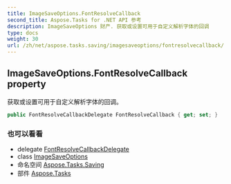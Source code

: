 ```yaml
---
title: ImageSaveOptions.FontResolveCallback
second_title: Aspose.Tasks for .NET API 参考
description: ImageSaveOptions 财产. 获取或设置可用于自定义解析字体的回调
type: docs
weight: 30
url: /zh/net/aspose.tasks.saving/imagesaveoptions/fontresolvecallback/
---
```

## ImageSaveOptions.FontResolveCallback property

获取或设置可用于自定义解析字体的回调。

```csharp
public FontResolveCallbackDelegate FontResolveCallback { get; set; }
```

### 也可以看看

* delegate [FontResolveCallbackDelegate](../../../aspose.tasks/fontresolvecallbackdelegate/)
* class [ImageSaveOptions](../)
* 命名空间 [Aspose.Tasks.Saving](../../imagesaveoptions/)
* 部件 [Aspose.Tasks](../../../)


